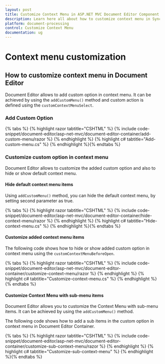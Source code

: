 ```yaml
---
layout: post
title: Customize Context Menu in ASP.NET MVC Document Editor Component
description: Learn here all about how to customize context menu in Syncfusion ASP.NET MVC Document Editor component of Syncfusion Essential JS 2 and more.
platform: document-processing
control: Customize Context Menu
documentation: ug
---
```



# Context menu customization

## How to customize context menu in Document Editor

Document Editor allows to add custom option in context menu. It can be achieved by using the `addCustomMenu()` method and custom action is defined using the `customContextMenuSelect`.

### Add Custom Option


{% tabs %}
{% highlight razor tabtitle="CSHTML" %}
{% include code-snippet/document-editor/asp-net-mvc/document-editor-container/add-custom-menu/razor %}
{% endhighlight %}
{% highlight c# tabtitle="Add-custom-menu.cs" %}
{% endhighlight %}{% endtabs %}



### Customize custom option in context menu

Document Editor allows to customize the added custom option and also to hide or show default context menu.

#### Hide default context menu items

Using `addCustomMenu()` method, you can hide the default context menu, by setting second parameter as true.


{% tabs %}
{% highlight razor tabtitle="CSHTML" %}
{% include code-snippet/document-editor/asp-net-mvc/document-editor-container/hide-context-menu/razor %}
{% endhighlight %}
{% highlight c# tabtitle="Hide-context-menu.cs" %}
{% endhighlight %}{% endtabs %}



#### Customize added context menu items

The following code shows how to hide or show added custom option in context menu using the `customContextMenuBeforeOpen`.


{% tabs %}
{% highlight razor tabtitle="CSHTML" %}
{% include code-snippet/document-editor/asp-net-mvc/document-editor-container/customize-context-menu/razor %}
{% endhighlight %}
{% highlight c# tabtitle="Customize-context-menu.cs" %}
{% endhighlight %}{% endtabs %}

#### Customize Context Menu with sub-menu items

Document Editor allows you to customize the Context Menu with sub-menu items. It can be achieved by using the `addCustomMenu()` method.

The following code shows how to add a sub items in the custom option in context menu in Document Editor Container.


{% tabs %}
{% highlight razor tabtitle="CSHTML" %}
{% include code-snippet/document-editor/asp-net-mvc/document-editor-container/customize-sub-context-menu/razor %}
{% endhighlight %}
{% highlight c# tabtitle="Customize-sub-context-menu" %}
{% endhighlight %}{% endtabs %}